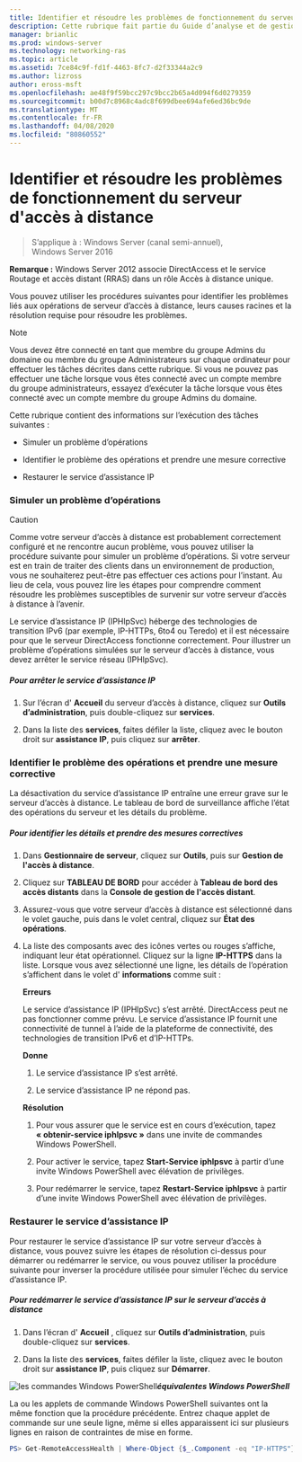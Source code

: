 ```yaml
---
title: Identifier et résoudre les problèmes de fonctionnement du serveur d'accès à distance
description: Cette rubrique fait partie du Guide d’analyse et de gestion de l’accès à distance dans Windows Server 2016.
manager: brianlic
ms.prod: windows-server
ms.technology: networking-ras
ms.topic: article
ms.assetid: 7ce84c9f-fd1f-4463-8fc7-d2f33344a2c9
ms.author: lizross
author: eross-msft
ms.openlocfilehash: ae48f9f59bcc297c9bcc2b65a4d094f6d0279359
ms.sourcegitcommit: b00d7c8968c4adc8f699dbee694afe6ed36bc9de
ms.translationtype: MT
ms.contentlocale: fr-FR
ms.lasthandoff: 04/08/2020
ms.locfileid: "80860552"
---
```

# <a name="identify-and-resolve-remote-access-server-operations-problems"></a>Identifier et résoudre les problèmes de fonctionnement du serveur d'accès à distance

>S’applique à : Windows Server (canal semi-annuel), Windows Server 2016

**Remarque :** Windows Server 2012 associe DirectAccess et le service Routage et accès distant (RRAS) dans un rôle Accès à distance unique.  
  
Vous pouvez utiliser les procédures suivantes pour identifier les problèmes liés aux opérations de serveur d’accès à distance, leurs causes racines et la résolution requise pour résoudre les problèmes.  
  
> [!NOTE]  
> Vous devez être connecté en tant que membre du groupe Admins du domaine ou membre du groupe Administrateurs sur chaque ordinateur pour effectuer les tâches décrites dans cette rubrique. Si vous ne pouvez pas effectuer une tâche lorsque vous êtes connecté avec un compte membre du groupe administrateurs, essayez d’exécuter la tâche lorsque vous êtes connecté avec un compte membre du groupe Admins du domaine.  
  
Cette rubrique contient des informations sur l’exécution des tâches suivantes :  
  
- Simuler un problème d’opérations  
  
- Identifier le problème des opérations et prendre une mesure corrective  
  
- Restaurer le service d’assistance IP  
  
### <a name="simulate-an-operations-issue"></a><a name="BKMK_Simulate"></a>Simuler un problème d’opérations  
  
> [!CAUTION]  
> Comme votre serveur d’accès à distance est probablement correctement configuré et ne rencontre aucun problème, vous pouvez utiliser la procédure suivante pour simuler un problème d’opérations. Si votre serveur est en train de traiter des clients dans un environnement de production, vous ne souhaiterez peut-être pas effectuer ces actions pour l’instant. Au lieu de cela, vous pouvez lire les étapes pour comprendre comment résoudre les problèmes susceptibles de survenir sur votre serveur d’accès à distance à l’avenir.  
  
Le service d’assistance IP (IPHlpSvc) héberge des technologies de transition IPv6 (par exemple, IP-HTTPs, 6to4 ou Teredo) et il est nécessaire pour que le serveur DirectAccess fonctionne correctement. Pour illustrer un problème d’opérations simulées sur le serveur d’accès à distance, vous devez arrêter le service réseau (IPHlpSvc).  
  
##### <a name="to-stop-the-ip-helper-service"></a>Pour arrêter le service d’assistance IP  
  
1.  Sur l’écran d' **Accueil** du serveur d’accès à distance, cliquez sur **Outils d’administration**, puis double-cliquez sur **services**.  
  
2.  Dans la liste des **services**, faites défiler la liste, cliquez avec le bouton droit sur **assistance IP**, puis cliquez sur **arrêter**.  
  
### <a name="identify-the-operations-issue-and-take-corrective-action"></a><a name="BKMK_Identify"></a>Identifier le problème des opérations et prendre une mesure corrective  
La désactivation du service d’assistance IP entraîne une erreur grave sur le serveur d’accès à distance. Le tableau de bord de surveillance affiche l’état des opérations du serveur et les détails du problème.  
  
##### <a name="to-identify-the-details-and-take-corrective-action"></a>Pour identifier les détails et prendre des mesures correctives  
  
1.  Dans **Gestionnaire de serveur**, cliquez sur **Outils**, puis sur **Gestion de l'accès à distance**.  
  
2.  Cliquez sur **TABLEAU DE BORD** pour accéder à **Tableau de bord des accès distants** dans la **Console de gestion de l'accès distant**.  
  
3.  Assurez-vous que votre serveur d’accès à distance est sélectionné dans le volet gauche, puis dans le volet central, cliquez sur **État des opérations**.  
  
4.  La liste des composants avec des icônes vertes ou rouges s’affiche, indiquant leur état opérationnel. Cliquez sur la ligne **IP-HTTPS** dans la liste. Lorsque vous avez sélectionné une ligne, les détails de l’opération s’affichent dans le volet d' **informations** comme suit :  
  
    **Erreurs**  
  
    Le service d’assistance IP (IPHlpSvc) s’est arrêté. DirectAccess peut ne pas fonctionner comme prévu. Le service d’assistance IP fournit une connectivité de tunnel à l’aide de la plateforme de connectivité, des technologies de transition IPv6 et d’IP-HTTPs.  
  
    **Donne**  
  
    1.  Le service d’assistance IP s’est arrêté.  
  
    2.  Le service d’assistance IP ne répond pas.  
  
    **Résolution**  
  
    1.  Pour vous assurer que le service est en cours d’exécution, tapez **« obtenir-service iphlpsvc »** dans une invite de commandes Windows PowerShell.  
  
    2.  Pour activer le service, tapez **Start-Service iphlpsvc** à partir d’une invite Windows PowerShell avec élévation de privilèges.  
  
    3.  Pour redémarrer le service, tapez **Restart-Service iphlpsvc** à partir d’une invite Windows PowerShell avec élévation de privilèges.  
  
### <a name="restore-the-ip-helper-service"></a><a name="BKMK_Restart"></a>Restaurer le service d’assistance IP  
Pour restaurer le service d’assistance IP sur votre serveur d’accès à distance, vous pouvez suivre les étapes de résolution ci-dessus pour démarrer ou redémarrer le service, ou vous pouvez utiliser la procédure suivante pour inverser la procédure utilisée pour simuler l’échec du service d’assistance IP.  
  
##### <a name="to-restart-the-ip-helper-service-on-the-remote-access-server"></a>Pour redémarrer le service d’assistance IP sur le serveur d’accès à distance  
  
1.  Dans l’écran d' **Accueil** , cliquez sur **Outils d’administration**, puis double-cliquez sur **services**.  
  
2.  Dans la liste des **services**, faites défiler la liste, cliquez avec le bouton droit sur **assistance IP**, puis cliquez sur **Démarrer**.  
  
![les commandes Windows PowerShell](../../../media/Identify-and-resolve-Remote-Access-server-operations-problems/PowerShellLogoSmall.gif)***<em>équivalentes</em> Windows PowerShell***  
  
La ou les applets de commande Windows PowerShell suivantes ont la même fonction que la procédure précédente. Entrez chaque applet de commande sur une seule ligne, même si elles apparaissent ici sur plusieurs lignes en raison de contraintes de mise en forme.  
  
```PowerShell
PS> Get-RemoteAccessHealth | Where-Object {$_.Component -eq "IP-HTTPS"} | Format-List -Property *  
```
